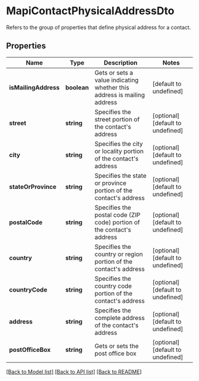 # MapiContactPhysicalAddressDto

Refers to the group of properties that define physical address for a contact.             

## Properties
Name | Type | Description | Notes
---- | ---- | ----------- | -----
**isMailingAddress** | **boolean** | Gets or sets a value indicating whether this address is mailing address              | [default to undefined]
**street** | **string** | Specifies the street portion of the contact's address              | [optional] [default to undefined]
**city** | **string** | Specifies the city or locality portion of the contact's address              | [optional] [default to undefined]
**stateOrProvince** | **string** | Specifies the state or province portion of the contact's address              | [optional] [default to undefined]
**postalCode** | **string** | Specifies the postal code (ZIP code) portion of the contact's address              | [optional] [default to undefined]
**country** | **string** | Specifies the country or region portion of the contact's address              | [optional] [default to undefined]
**countryCode** | **string** | Specifies the country code portion of the contact's address              | [optional] [default to undefined]
**address** | **string** | Specifies the complete address of the contact's address              | [optional] [default to undefined]
**postOfficeBox** | **string** | Gets or sets the post office box              | [optional] [default to undefined]


[[Back to Model list]](README.md#documentation-for-models) [[Back to API list]](README.md#documentation-for-api-endpoints) [[Back to README]](README.md)
